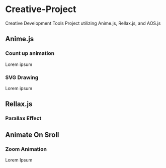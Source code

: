 # Creative-Project
Creative Development Tools Project utilizing Anime.js, Rellax.js, and AOS.js

## Anime.js
### Count up animation
Lorem ipsum
### SVG Drawing
Lorem ipsum

## Rellax.js
### Parallax Effect

## Animate On Sroll
### Zoom Animation
Lorem Ipsum
